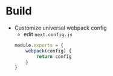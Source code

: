# Build

- Customize universal webpack config
    - edit `next.config.js`
    ```javascript
    module.exports = {
        webpack(config) {
            return config
        }
    }
    ```